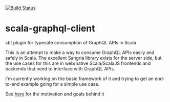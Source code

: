 [![Build Status](https://travis-ci.org/joseph-whiting/scala-graphql-client.svg?branch=master)](https://travis-ci.org/joseph-whiting/scala-graphql-client)
# scala-graphql-client
sbt plugin for typesafe consumption of GraphQL APIs in Scala

This is an attempt to make a way to consume GraphQL APIs easily and safely in Scala. The excellent Sangria library exists for the server side, but the use cases for this are in web/native Scala/ScalaJS frontends and backends that need to interface with GraphQL APIs.

I'm currently working on the basic framework of it and trying to get an end-to-end example going for a simple use case.

See [here](https://joseph-whiting.github.io/2018/04/10/Idea-For-A-Scala-GraphQL-Client-DSL-Code-Generator/) for the motivation and goals behind it

